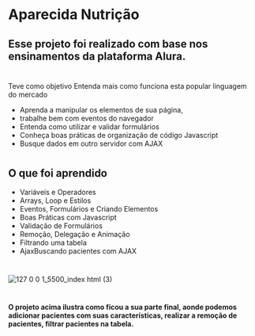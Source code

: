 # Aparecida Nutrição

## Esse projeto foi realizado com base nos ensinamentos da plataforma Alura.
#
Teve como objetivo Entenda mais como funciona esta popular linguagem do mercado
* Aprenda a manipular os elementos de sua página,
* trabalhe bem com eventos do navegador
* Entenda como utilizar e validar formulários
* Conheça boas práticas de organização de código Javascript
* Busque dados em outro servidor com AJAX
# 
## O que foi aprendido 
* Variáveis e Operadores
* Arrays, Loop e Estilos
* Eventos, Formulários e Criando Elementos
* Boas Práticas com Javascript
* Validação de Formulários
* Remoção, Delegação e Animação
* Filtrando uma tabela
* AjaxBuscando pacientes com AJAX
#
![127 0 0 1_5500_index html (3)](https://user-images.githubusercontent.com/96561261/159125331-93eb66fd-3ce7-4bc8-8fdf-ca00bdb8a4c8.png)

#

#### O projeto acima ilustra como ficou a sua parte final, aonde podemos adicionar pacientes com suas características, realizar a remoção de pacientes, filtrar pacientes na tabela. 
